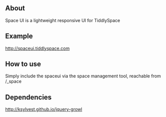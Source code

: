 ## About
Space UI is a lightweight responsive UI for TiddlySpace

## Example
http://spaceui.tiddlyspace.com

## How to use	
Simply include the spaceui via the space management tool, reachable from /_space 

## Dependencies
http://ksylvest.github.io/jquery-growl
